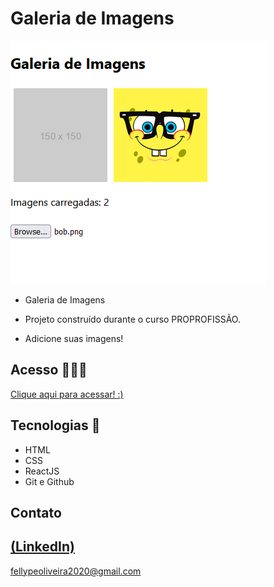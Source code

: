 # Galeria de Imagens

 ![preview](./.github/preview.png)
 
 - Galeria de Imagens

 - Projeto construído durante o curso PROPROFISSÃO.

 - Adicione suas imagens!

## Acesso 👨🏻‍💻
 [Clique aqui para acessar! :)]()

## Tecnologias 👾
- HTML
- CSS
- ReactJS
- Git e Github

## Contato
[(LinkedIn)](https://www.linkedin.com/in/fellype-oliveira-920699230/)
-----
fellypeoliveira2020@gmail.com